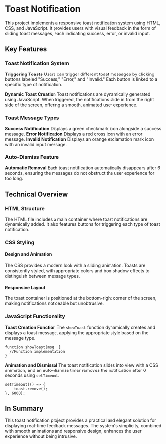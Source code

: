 # Toast Notification

This project implements a responsive toast notification system using HTML, CSS, and JavaScript. It provides users with visual feedback in the form of sliding toast messages, each indicating success, error, or invalid input.

<h2>Key Features</h2>
<h3>Toast Notification System</h3>
<strong>Triggering Toasts</strong> 
  Users can trigger different toast messages by clicking buttons labeled "Success," "Error," and "Invalid." Each button is linked to a specific type of notification.

<strong>Dynamic Toast Creation</strong> 
  Toast notifications are dynamically generated using JavaScript. When triggered, the notifications slide in from the right side of the screen, offering a smooth, animated user experience.

<h3>Toast Message Types</h3>
<strong>Success Notification</strong> 
  Displays a green checkmark icon alongside a success message.
<strong>Error Notification</strong> 
  Displays a red cross icon with an error message.
<strong>Invalid Notification</strong> 
  Displays an orange exclamation mark icon with an invalid input message.
<h3>Auto-Dismiss Feature</h3>
<strong>Automatic Removal</strong> 
  Each toast notification automatically disappears after 6 seconds, ensuring the messages do not obstruct the user experience for too long.
<h2>Technical Overview</h2>
<h3>HTML Structure</h3>
The HTML file includes a main container where toast notifications are dynamically added. It also features buttons for triggering each type of toast notification.
<h3>CSS Styling</h3>
<h4>Design and Animation</h4> 
The CSS provides a modern look with a sliding animation. Toasts are consistently styled, with appropriate colors and box-shadow effects to distinguish between message types.

<h4>Responsive Layout</h4> 
The toast container is positioned at the bottom-right corner of the screen, making notifications noticeable but unobtrusive.

<h3>JavaScript Functionality</h3>
<strong>Toast Creation Function</strong>
  The <code>showToast</code> function dynamically creates and displays a toast message, applying the appropriate style based on the message type.

    function showToast(msg) {
      //Function implementation
    }

<strong>Animation and Dismissal</strong> 
  The toast notification slides into view with a CSS animation, and an auto-dismiss timer removes the notification after 6 seconds using <code>setTimeout</code>.

    setTimeout(() => {
        toast.remove();
    }, 6000);

<h2>In Summary</h2>
This toast notification project provides a practical and elegant solution for displaying real-time feedback messages. The system's simplicity, combined with smooth animations and responsive design, enhances the user experience without being intrusive.
